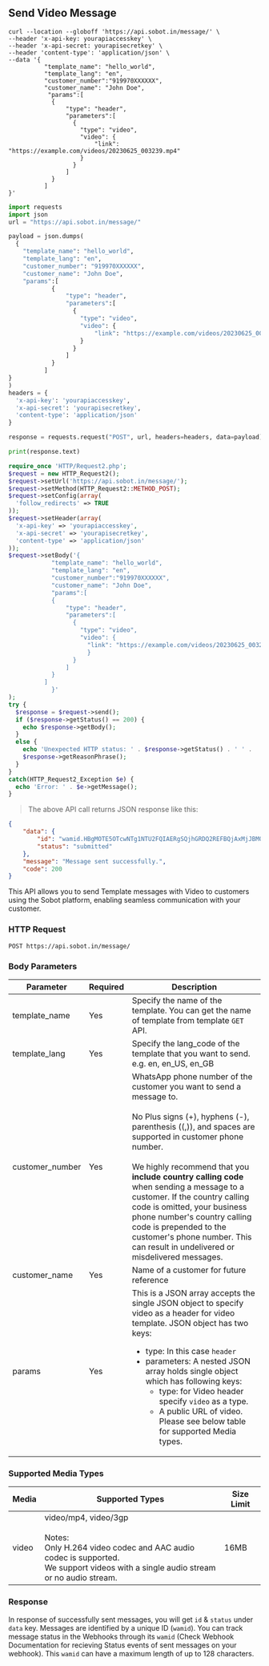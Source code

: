 ## Send Video Message
```shell
curl --location --globoff 'https://api.sobot.in/message/' \
--header 'x-api-key: yourapiaccesskey' \
--header 'x-api-secret: yourapisecretkey' \
--header 'content-type': 'application/json' \
--data '{
          "template_name": "hello_world",
          "template_lang": "en",
          "customer_number":"919970XXXXXX",
          "customer_name": "John Doe",
           "params":[
            {
                "type": "header",
                "parameters":[
                  {
                    "type": "video",
                    "video": {
                        "link": "https://example.com/videos/20230625_003239.mp4"
                    }
                  }
                ]
            }
          ]
}'
```

```python
import requests
import json
url = "https://api.sobot.in/message/"

payload = json.dumps(
  {
    "template_name": "hello_world",
    "template_lang": "en",
    "customer_number": "919970XXXXXX",
    "customer_name": "John Doe",
    "params":[
            {
                "type": "header",
                "parameters":[
                  {
                    "type": "video",
                    "video": {
                        "link": "https://example.com/videos/20230625_003239.mp4"
                    }
                  }
                ]
            }
          ]
}
)
headers = {
  'x-api-key': 'yourapiaccesskey',
  'x-api-secret': 'yourapisecretkey',
  'content-type': 'application/json'
}

response = requests.request("POST", url, headers=headers, data=payload)

print(response.text)
```

```php
require_once 'HTTP/Request2.php';
$request = new HTTP_Request2();
$request->setUrl('https://api.sobot.in/message/');
$request->setMethod(HTTP_Request2::METHOD_POST);
$request->setConfig(array(
  'follow_redirects' => TRUE
));
$request->setHeader(array(
  'x-api-key' => 'yourapiaccesskey',
  'x-api-secret' => 'yourapisecretkey',
  'content-type' => 'application/json'
));
$request->setBody('{
            "template_name": "hello_world",
            "template_lang": "en",
            "customer_number":"919970XXXXXX",
            "customer_name": "John Doe",
            "params":[
            {
                "type": "header",
                "parameters":[
                  {
                    "type": "video",
                    "video": {
                      "link": "https://example.com/videos/20230625_003239.mp4"
                      }
                  }
                ]
            }
          ]
            }'
);
try {
  $response = $request->send();
  if ($response->getStatus() == 200) {
    echo $response->getBody();
  }
  else {
    echo 'Unexpected HTTP status: ' . $response->getStatus() . ' ' .
    $response->getReasonPhrase();
  }
}
catch(HTTP_Request2_Exception $e) {
  echo 'Error: ' . $e->getMessage();
}

```

> The above API call returns JSON response like this:

```json
{
    "data": {
        "id": "wamid.HBgMOTE5OTcwNTg1NTU2FQIAERgSQjhGRDQ2REFBQjAxMjJBM0Q1AA==",
        "status": "submitted"
    },
    "message": "Message sent successfully.",
    "code": 200
}
```
This API allows you to send Template messages with Video to customers using the Sobot platform, enabling seamless communication with your customer.


### HTTP Request

`POST https://api.sobot.in/message/`

### Body Parameters

Parameter | Required | Description |
--------- | ------- | ----------- | 
template_name | Yes | Specify the name of the template. You can get the name of template from template ```GET``` API. | 
template_lang | Yes | Specify the lang_code of the template that you want to send. e.g. en, en_US, en_GB | 
customer_number | Yes| WhatsApp phone number of the customer you want to send a message to. <br /> <br />No Plus signs (+), hyphens (-), parenthesis ((,)), and spaces are supported in customer phone number. <br /><br /> We highly recommend that you **include country calling code** when sending a message to a customer. If the country calling code is omitted, your business phone number's country calling code is prepended to the customer's phone number. This can result in undelivered or misdelivered messages. | 
customer_name | Yes | Name of a customer for future reference | 
params | Yes | This is a JSON array accepts the single JSON object to specify video as a header for video template. JSON object has two keys: <ul><li>type: In this case ```header```</li> <li>parameters: A nested JSON array holds single object which has following keys: <ul><li>type: for Video header specify ```video``` as a type.</li><li>A public URL of video. Please see below table for supported Media types.</li></ul>

### Supported Media Types
| Media     | Supported Types| Size Limit                                       |
|-----------|----------------|-----------|
| video | video/mp4, video/3gp<br/><br/> Notes: <br/>Only H.264 video codec and AAC audio codec is supported. <br/>We support videos with a single audio stream or no audio stream. | 16MB |


### Response
In response of successfully sent messages, you will get ```id``` & ```status``` under ```data``` key. Messages are identified by a unique ID (```wamid```). You can track message status in the Webhooks through its ```wamid```  (Check Webhook Documentation for recieving Status events of sent messages on your webhook). This ```wamid``` can have a maximum length of up to 128 characters.




